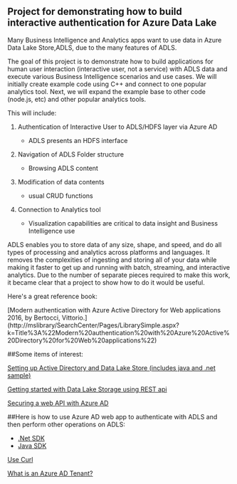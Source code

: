 
## Project for demonstrating how to build interactive authentication for Azure Data Lake

Many Business Intelligence and Analytics apps want to use data in Azure Data Lake Store,ADLS, due to the many features of ADLS.

The goal of this project is to demonstrate how to build applications for human user interaction (interactive user, not a service) with ADLS data and execute various Business Intelligence scenarios and use cases. We will initially create example code using C++ and connect to one popular analytics tool. Next, we will expand the example base to other code (node.js, etc) and other popular analytics tools. 

This will include: 

1. Authentication of Interactive User to ADLS/HDFS layer via Azure AD
   - ADLS presents an HDFS interface

2. Navigation of ADLS Folder structure
   - Browsing ADLS content

3. Modification of data contents
   - usual CRUD functions

4. Connection to Analytics tool
   - Visualization capabilities are critical to data insight and Business Intelligence use

ADLS enables you to store data of any size, shape, and speed, and do all types of processing and analytics across platforms and languages. It removes the complexities of ingesting and storing all of your data while making it faster to get up and running with batch, streaming, and interactive analytics. Due to the number of separate pieces required to make this work, it became clear that a project to show how to do it would be useful.

Here's a great reference book:

[Modern authentication with Azure Active Directory for Web applications
2016, by Bertocci, Vittorio.] (http://mslibrary/SearchCenter/Pages/LibrarySimple.aspx?k=Title%3A%22Modern%20authentication%20with%20Azure%20Active%20Directory%20for%20Web%20applications%22)

##Some items of interest:

[Setting up Active Directory and Data Lake Store (includes java and .net sample)](https://docs.microsoft.com/en-us/azure/data-lake-store/data-lake-store-end-user-authenticate-using-active-directory )

[Getting started with Data Lake Storage using REST api](https://docs.microsoft.com/en-us/azure/data-lake-store/data-lake-store-get-started-rest-api )

[Securing a web API with Azure AD](https://github.com/Azure-Samples/active-directory-node-webapi)

##Here is how to use Azure AD web app to authenticate with ADLS and then perform other operations on ADLS:
 - [.Net SDK](https://docs.microsoft.com/en-us/azure/data-lake-store/data-lake-store-get-started-net-sdk)
 - [Java SDK](https://docs.microsoft.com/en-us/azure/data-lake-store/data-lake-store-get-started-java-sdk)

[Use Curl](http://curl.haxx.se/)

[What is an Azure AD Tenant?](https://msdn.microsoft.com/en-us/library/azure/jj573650.aspx?#BKMK_WhatIsAnAzureAD)
